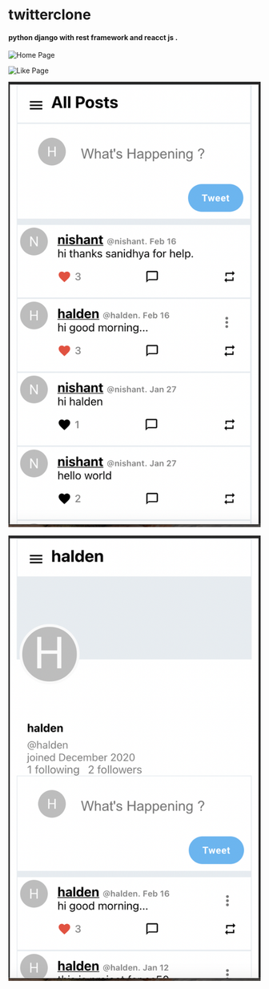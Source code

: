 # twitterclone

#### python django with rest framework and reacct js .

![Home Page](images/home.gif)


![Like Page](images/second.gif)


![Home Page](images/home_page.png)


![Profile Page](images/profile_page.png)
